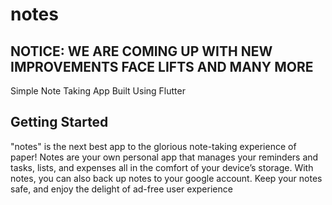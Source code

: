 # notes

## **NOTICE: WE ARE COMING UP WITH NEW IMPROVEMENTS FACE LIFTS AND MANY MORE**

<!-- ![Getting Started](https://play-lh.googleusercontent.com/-Q4vLsL1VesT7IS4qVSpI07HCMYxmN9Q3dkG-izJ0LbTp_f7CIrYnLDR0CeAh8TJcQY=w2247-h1264-rw) -->

<!-- <a href="https://play.google.com/store/apps/details?id=com.vlabs.notes"><img alt="Get it on Google Play" src="https://play.google.com/intl/en_us/badges/images/generic/en-play-badge.png" height=80px /></a> -->

<!-- ![Image 1](https://play-lh.googleusercontent.com/jDTTVEqZ5bswMS4LV8xJRRNHpPrXy2m0eXWxfhaRgWKSQNASlpVtOUS_rrn35G-kyPcu=w720-h310-rw) ![Image 2](https://play-lh.googleusercontent.com/z0eRQuqotJP2OVc_V7-6ovnRlIJ6fvdTUNQpquDxekdORf7exczew4paePKxA7m0gYSr=w720-h310-rw) ![Image 3](https://play-lh.googleusercontent.com/lU1iszGeOaCWNG5qa3PshhHxN24eCfatGdItJzC5aBcnnuZ3D3-KKTQS6E9LirrZ8cM=w720-h310-rw) ![Image 4](https://play-lh.googleusercontent.com/N32UzxIMCLPNkRaHZV7TW931XBBgENfB25jyKbvXc3XLqg25QcD2-olycVsxP9iCuSGB=w720-h310-rw) -->

Simple Note Taking App Built Using Flutter

## Getting Started

<!-- Install notes to enjoy all you notes locally and cloud bakcups with a choice -->

"notes" is the next best app to the glorious note-taking experience of paper! Notes are your own personal app that manages your reminders and tasks, lists, and expenses all in the comfort of your device’s storage. With notes, you can also back up notes to your google account. Keep your notes safe, and enjoy the delight of ad-free user experience
